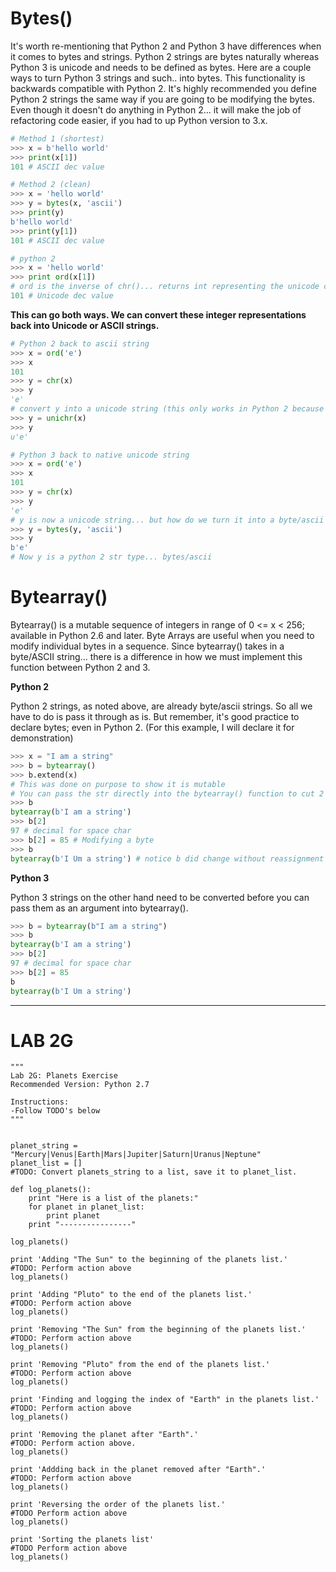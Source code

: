 # Bytes\(\)

It's worth re-mentioning that Python 2 and Python 3 have differences when it comes to bytes and strings. Python 2 strings are bytes naturally whereas Python 3 is unicode and needs to be defined as bytes. Here are a couple ways to turn Python 3 strings and such.. into bytes. This functionality is backwards compatible with Python 2. It's highly recommended you define Python 2 strings the same way if you are going to be modifying the bytes. Even though it doesn't do anything in Python 2... it will make the job of refactoring code easier, if you had to up Python version to 3.x.

```py
# Method 1 (shortest)
>>> x = b'hello world'
>>> print(x[1])
101 # ASCII dec value

# Method 2 (clean)
>>> x = 'hello world'
>>> y = bytes(x, 'ascii')
>>> print(y)
b'hello world'
>>> print(y[1])
101 # ASCII dec value

# python 2
>>> x = 'hello world'
>>> print ord(x[1]) 
# ord is the inverse of chr()... returns int representing the unicode code point of the argument
101 # Unicode dec value
```

**This can go both ways. We can convert these integer representations back into Unicode or ASCII strings.**

```py
# Python 2 back to ascii string
>>> x = ord('e')
>>> x
101
>>> y = chr(x)
>>> y
'e'
# convert y into a unicode string (this only works in Python 2 because unicode is default in Python 3)
>>> y = unichr(x)
>>> y
u'e'

# Python 3 back to native unicode string
>>> x = ord('e')
>>> x
101
>>> y = chr(x)
>>> y
'e'
# y is now a unicode string... but how do we turn it into a byte/ascii string?
>>> y = bytes(y, 'ascii')
>>> y
b'e'
# Now y is a python 2 str type... bytes/ascii
```

# Bytearray\(\)

Bytearray\(\) is a mutable sequence of integers in range of 0 &lt;= x &lt; 256; available in Python 2.6 and later​. Byte Arrays are useful when you need to modify individual bytes in a sequence. Since bytearray\(\) takes in a byte/ASCII string... there is a difference in how we must implement this function between Python 2 and 3.

**Python 2**

Python 2 strings, as noted above, are already byte/ascii strings. So all we have to do is pass it through as is. But remember, it's good practice to declare bytes; even in Python 2. \(For this example, I will declare it for demonstration\)

```py
>>> x = "I am a string"
>>> b = bytearray()​
>>> b.extend(x) 
# This was done on purpose to show it is mutable 
# You can pass the str directly into the bytearray() function to cut 2 lines
>>> b​
bytearray(b'I am a string')​
>>> b[2]​
97 # decimal for space char​
>>> b[2] = 85​ # Modifying a byte
>>> b​
bytearray(b'I Um a string')​ # notice b did change without reassignment
```

**Python 3**

Python 3 strings on the other hand need to be converted before you can pass them as an argument into bytearray\(\).

```py
>>> b = bytearray(b"I am a string")​
>>> b​
bytearray(b'I am a string')​
>>> b[2]​
97 # decimal for space char​
>>> b[2] = 85​
b​
bytearray(b'I Um a string')​
```

---

# LAB 2G

```
"""
Lab 2G: Planets Exercise
Recommended Version: Python 2.7

Instructions:
-Follow TODO's below
"""


planet_string = "Mercury|Venus|Earth|Mars|Jupiter|Saturn|Uranus|Neptune"
planet_list = []
#TODO: Convert planets_string to a list, save it to planet_list.

def log_planets():
    print "Here is a list of the planets:"
    for planet in planet_list:
        print planet
    print "----------------"

log_planets()

print 'Adding "The Sun" to the beginning of the planets list.'
#TODO: Perform action above
log_planets()

print 'Adding "Pluto" to the end of the planets list.'
#TODO: Perform action above
log_planets()

print 'Removing "The Sun" from the beginning of the planets list.'
#TODO: Perform action above
log_planets()

print 'Removing "Pluto" from the end of the planets list.'
#TODO: Perform action above
log_planets()

print 'Finding and logging the index of "Earth" in the planets list.'
#TODO: Perform action above
log_planets()

print 'Removing the planet after "Earth".'
#TODO: Perform action above.  
log_planets()

print 'Addding back in the planet removed after "Earth".'
#TODO: Perform action above
log_planets()

print 'Reversing the order of the planets list.'
#TODO Perform action above
log_planets()

print 'Sorting the planets list'
#TODO Perform action above
log_planets()
```



